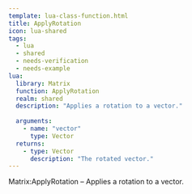 ```yaml
---
template: lua-class-function.html
title: ApplyRotation
icon: lua-shared
tags:
  - lua
  - shared
  - needs-verification
  - needs-example
lua:
  library: Matrix
  function: ApplyRotation
  realm: shared
  description: "Applies a rotation to a vector."
  
  arguments:
    - name: "vector"
      type: Vector
  returns:
    - type: Vector
      description: "The rotated vector."
---
```


<div class="lua__search__keywords">
Matrix:ApplyRotation &#x2013; Applies a rotation to a vector.
</div>
